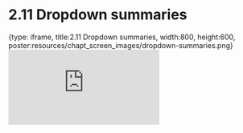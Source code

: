 # 2.11 Dropdown summaries
 
{type: iframe, title:2.11 Dropdown summaries, width:800, height:600, poster:resources/chapt_screen_images/dropdown-summaries.png}
![](https://www.c-moor.org/C-MOOR_Template/no_toc/dropdown-summaries.html)
 

 
